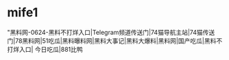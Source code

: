 # mife1
"黑料网-0624-黑料不打烊入口|Telegram频道传送门|74猫导航主站|74猫传送门|78黑料网|51吃瓜|黑料曝料网|黑料大事记|黑料大爆料|黑料网|国产吃瓜|黑料不打烊入口| 今日吃瓜|881比鸭
